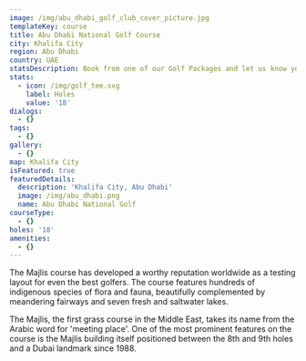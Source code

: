 ```yaml
---
image: /img/abu_dhabi_golf_club_cover_picture.jpg
templateKey: course
title: Abu Dhabi National Golf Course
city: Khalifa City
region: Abu Dhabi
country: UAE
statsDescription: Book from one of our Golf Packages and let us know your preferred Golf Course.
stats:
  - icon: /img/golf_tee.svg
    label: Holes
    value: '18'
dialogs:
  - {}
tags:
  - {}
gallery:
  - {}
map: Khalifa City
isFeatured: true
featuredDetails:
  description: 'Khalifa City, Abu Dhabi'
  image: /img/abu_dhabi.png
  name: Abu Dhabi National Golf
courseType:
  - {}
holes: '18'
amenities:
  - {}
---
```

The Majlis course has developed a worthy reputation worldwide as a testing layout for even the best golfers. The course features hundreds of indigenous species of flora and fauna, beautifully complemented by meandering fairways and seven fresh and saltwater lakes.

The Majlis, the first grass course in the Middle East, takes its name from the Arabic word for 'meeting place'. One of the most prominent features on the course is the Majlis building itself positioned between the 8th and 9th holes and a Dubai landmark since 1988.
